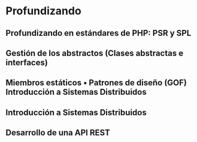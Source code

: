 # Profundizando
## Profundizando en estándares de PHP: PSR y SPL
## Gestión de los abstractos (Clases abstractas e interfaces)
## Miembros estáticos • Patrones de diseño (GOF) Introducción a Sistemas Distribuidos
## Introducción a Sistemas Distribuidos
## Desarrollo de una API REST

